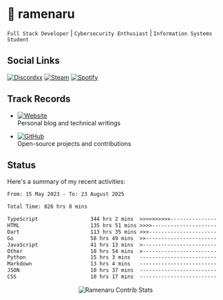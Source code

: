 # 🍜 ramenaru

`Full Stack Developer` | `Cybersecurity Enthusiast` | `Information Systems Student`

## Social Links
[![Discordxx](https://img.shields.io/badge/Discord-7289da?style=flat&logo=discord&logoColor=white)](https://discordapp.com/users/503291004200157185)
[![Steam](https://img.shields.io/badge/Steam-1b2838?style=flat&logo=steam&logoColor=white)](https://steamcommunity.com/id/ramenaru)
[![Spotify](https://img.shields.io/badge/Spotify-1ED760?logo=spotify&logoColor=white)](https://open.spotify.com/user/zehfiusachi8zilte5bqkjl2l)

## Track Records
- [![Website](https://img.shields.io/badge/Websites-FF7139?style=for-the-badge&logo=ghost&logoColor=white)](https://ramenaru.me)  
  Personal blog and technical writings

- [![GitHub](https://img.shields.io/badge/Github_Projects-181717?style=for-the-badge&logo=github&logoColor=white)](https://github.com/ramenaru)  
  Open-source projects and contributions

## Status

Here's a summary of my recent activities:

<!--START_SECTION:waka-->

```txt
From: 15 May 2023 - To: 23 August 2025

Total Time: 826 hrs 8 mins

TypeScript                 344 hrs 2 mins  >>>>>>>>>>---------------   41.64 %
HTML                       135 hrs 51 mins >>>>---------------------   16.44 %
Dart                       113 hrs 35 mins >>>----------------------   13.75 %
Go                         58 hrs 49 mins  >>-----------------------   07.12 %
JavaScript                 41 hrs 13 mins  >------------------------   04.99 %
Other                      18 hrs 54 mins  >------------------------   02.29 %
Python                     15 hrs 3 mins   -------------------------   01.82 %
Markdown                   13 hrs 4 mins   -------------------------   01.58 %
JSON                       10 hrs 37 mins  -------------------------   01.29 %
CSS                        10 hrs 17 mins  -------------------------   01.25 %
```

<!--END_SECTION:waka-->

<div style="text-align: center;">
   <img align="center" src="https://github-readme-streak-stats.herokuapp.com/?user=Ramenaru&theme=dark&card_width=520" alt="Ramenaru Contrib Stats" />
</div>

